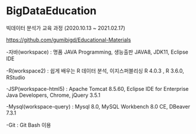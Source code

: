 # BigDataEducation

빅데이터 분석가 교육 과정 (2020.10.13 ~ 2021.02.17)

https://github.com/gumibigd/Educational-Materials

-자바(workspace) : 명품 JAVA Programming, 생능출판
JAVA8, JDK11, Eclipse IDE

-R(workspace2) : 쉽게 배우는 R 데이터 분석, 이지스퍼블리싱
R 4.0.3 , R 3.6.0, RStudio

-JSP(workspace-html5) : Apache Tomcat 8.5.60, Eclipse IDE for Enterprise Java Developers, Chrome, jQuery 3.5.1

-Mysql(workspace-query) : Mysql 8.0, MySQL Workbench 8.0 CE, DBeaver 7.3.1

-Git : Git Bash 이용
